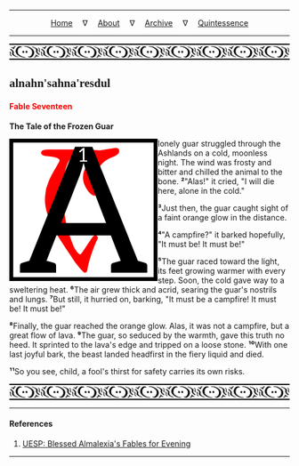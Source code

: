 
---

<!--- Local CSS Font Loading -->

<style>
@font-face {
    font-family: HayghinDaedric;
    src: url('../../../../../assets/fonts/ttf/HayghinDaedric.ttf') format('truetype');
    font-weight: medium;
    font-style: normal;
}
</style>

<!--- Jekyll Page Links -->

<center>
<a href="../../../../../index.html">Home</a>
&emsp;&nabla;&emsp;
<a href="../../../../archive/about.html">About</a>
&emsp;&nabla;&emsp;
<a href="../../../../archive/index.html">Archive</a>
&emsp;&nabla;&emsp;
<a href="../../../index.html">Quintessence</a>
</center>

<!--- Markdown Body Below: -->

---

<img align="center" alt="Bordering" src="../../../../../assets/images/symbols/velothi_pattern_long_by_lukkar.svg">

## <span style="font-family:HayghinDaedric">alnahn'sahna'resdul</Span>

#### <span style="color:red">Fable Seventeen</Span>

__The Tale of the Frozen Guar__

<img align="left" alt="A" src="../../../project/resources/initials/svg/letters/letter_a.svg"> lonely guar struggled through the Ashlands on a cold, moonless night. The wind was frosty and bitter and chilled the animal to the bone.
<b>&sup2;</b>"Alas!" it cried, "I will die here, alone in the cold."

<b>&sup3;</b>Just then, the guar caught sight of a faint orange glow in the distance.

<b>&#8308;</b>"A campfire?" it barked hopefully, "It must be! It must be!"

<b>&#8309;</b>The guar raced toward the light, its feet growing warmer with every step. Soon, the cold gave way to a sweltering heat.
<b>&#8310;</b>The air grew thick and acrid, searing the guar's nostrils and lungs.
<b>&#8311;</b>But still, it hurried on, barking, "It must be a campfire! It must be! It must be!"

<b>&#8312;</b>Finally, the guar reached the orange glow. Alas, it was not a campfire, but a great flow of lava.
<b>&#8313;</b>The guar, so seduced by the warmth, gave this truth no heed. It sprinted to the lava's edge and tripped on a loose stone.
<b>&sup1;&#8304;</b>With one last joyful bark, the beast landed headfirst in the fiery liquid and died.

<b>&sup1;&sup1;</b>So you see, child, a fool's thirst for safety carries its own risks.

<img align="center" alt="Bordering" src="../../../../../assets/images/symbols/velothi_pattern_long_by_lukkar.svg">

---

#### References

1. [UESP: Blessed Almalexia's Fables for Evening][1]

[1]: https://en.uesp.net/wiki/Online:Blessed_Almalexia%27s_Fables_for_Evening

---
